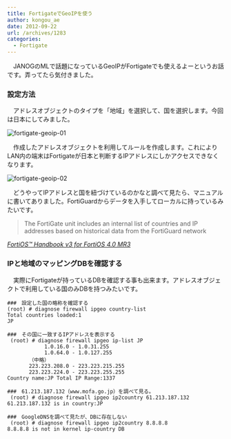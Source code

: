```yaml
---
title: FortigateでGeoIPを使う
author: kongou_ae
date: 2012-09-22
url: /archives/1283
categories:
  - Fortigate
---
```

</p> 

　JANOGのMLで話題になっているGeoIPがFortigateでも使えるよーというお話です。弄ってたら気付きました。

### 設定方法

　アドレスオブジェクトのタイプを「地域」を選択して、国を選択します。今回は日本にしてみました。

![fortigate-geoip-01][1]

　作成したアドレスオブジェクトを利用してルールを作成します。これによりLAN内の端末はFortigateが日本と判断するIPアドレスにしかアクセスできなくなります。

![fortigate-geoip-02][2]

　どうやってIPアドレスと国を紐づけているのかなと調べて見たら、マニュアルに書いてありました。FortiGuardからデータを入手してローカルに持っているみたいです。

<blockquote cite="http://docs.fortinet.com/fgt/handbook/40mr3/fortigate-firewall-40-mr3.pdf">
  <p>
    The FortiGate unit includes an internal list of countries and IP addresses based on historical data from the FortiGuard network
  </p>
</blockquote>

<cite><a href="http://docs.fortinet.com/fgt/handbook/40mr3/fortigate-firewall-40-mr3.pdf" title="FortiOS™ Handbook v3 for FortiOS 4.0 MR3" target="_blank">FortiOS™ Handbook v3 for FortiOS 4.0 MR3</a></cite>

### IPと地域のマッピングDBを確認する

　実際にFortigateが持っているDBを確認する事も出来ます。アドレスオブジェクトで利用している国のみDBを持つみたいです。

<pre><code>###　設定した国の略称を確認する
(root) # diagnose firewall ipgeo country-list
Total countries loaded:1
JP

###　その国に一致するIPアドレスを表示する
 (root) # diagnose firewall ipgeo ip-list JP
            1.0.16.0 - 1.0.31.255
            1.0.64.0 - 1.0.127.255
       （中略）
       223.223.208.0 - 223.223.215.255
       223.223.224.0 - 223.223.255.255
Country name:JP Total IP Range:1337

###　61.213.187.132（www.mofa.go.jp）を調べて見る。
 (root) # diagnose firewall ipgeo ip2country 61.213.187.132                         
61.213.187.132 is in country:JP

###　GoogleDNSを調べて見たが、DBに存在しない
 (root) # diagnose firewall ipgeo ip2country 8.8.8.8                                
8.8.8.8 is not in kernel ip-country DB
</code></pre>

 [1]: https://aimless.jp/blog/images/geoip-forti-01.png
 [2]: https://aimless.jp/blog/images/geoip-forti-02.png